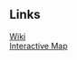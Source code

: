 

## Links
[Wiki](https://satisfactory.wiki.gg/wiki/Satisfactory_Wiki)  
[Interactive Map](https://satisfactory-calculator.com/en/interactive-map)  
